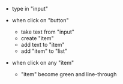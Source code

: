 * type in "input"
* when click on "button"
    - take text from "input"
    - create "item"
    - add text to "item"
    - add "item" to "list"

* when click on any "item"
    - "item" become green and line-through